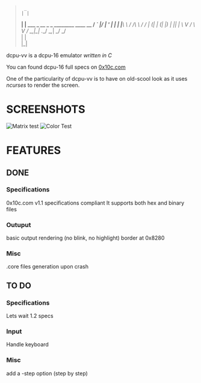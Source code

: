 >      _                                      
>     | |                                     
>   __| | ___ _ __  _   _ ________   ____   __
>  / _` |/ __| '_ \| | | |______\ \ / /\ \ / /
> | (_| | (__| |_) | |_| |       \ V /  \ V / 
>  \__,_|\___| .__/ \__,_|        \_/    \_/  
>            | |                              
>            |_|                              

dcpu-vv is a dcpu-16 emulator *written in C*

You can found dcpu-16 full specs on [0x10c.com](http://0x10c.com/doc/dcpu-16.txt "http://0x10c.com/doc/dcpu-16.txt")

One of the particularity of dcpu-vv is to have on old-scool look
as it uses *ncurses* to render the screen.

SCREENSHOTS
===========

![Matrix test](https://raw.github.com/vieux/dcpu-vv/master/screenshots/matrix.png "dcpu-vv running a matrix test")
![Color Test](https://raw.github.com/vieux/dcpu-vv/master/screenshots/color_test.png "dcpu-vv running a color test")


FEATURES
========

DONE
----

### Specifications

0x10c.com v1.1 specifications compliant
It supports both hex and binary files

### Outuput
basic output rendering (no blink, no highlight)
border at 0x8280

### Misc
.core files generation upon crash

TO DO
-----

### Specifications
Lets wait 1.2 specs

### Input
Handle keyboard

### Misc
add a -step option (step by step)